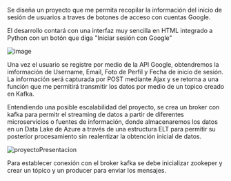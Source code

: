 Se diseña un proyecto que me permita recopilar la información del inicio de sesión de usuarios a traves de botones de acceso con cuentas Google.

El desarrollo contará con una interfaz muy sencilla en HTML integrado a Python con un botón que diga "Iniciar sesión con Google"

![image](https://github.com/user-attachments/assets/371ac2a7-1c58-4314-86d6-707d33c62040)

Una vez el usuario se registre por medio de la API Google, obtendremos la imformación de Username, Email, Foto de Perfil y Fecha de inicio de sesión. 
La información será capturada por POST mediante Ajax y se retorna a una función que me permitirá transmitir los datos por medio de un topico creado en Kafka.

Entendiendo una posible escalabilidad del proyecto, se crea un broker con kafka para permitr el streaming de datos a partir de diferentes microservicios o fuentes de información, donde almacenaremos los datos en un Data Lake de Azure a través de una estructura ELT para permitir su posterior procesamiento sin realentizar la obtención inicial de datos.

![proyectoPresentacion](https://github.com/user-attachments/assets/3d68c8e5-3694-45ae-8834-5cb29d332b68)

Para establecer conexión con el broker kafka se debe inicializar zookeper y crear un tópico y un producer para enviar los mensajes.
